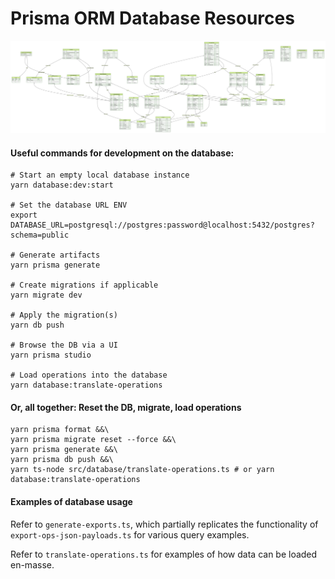 # Prisma ORM Database Resources

![Kiku](ERD.svg)

#### Useful commands for development on the database:

```shell
# Start an empty local database instance
yarn database:dev:start

# Set the database URL ENV
export DATABASE_URL=postgresql://postgres:password@localhost:5432/postgres?schema=public

# Generate artifacts
yarn prisma generate

# Create migrations if applicable
yarn migrate dev

# Apply the migration(s)
yarn db push

# Browse the DB via a UI
yarn prisma studio

# Load operations into the database
yarn database:translate-operations
```

#### Or, all together: Reset the DB, migrate, load operations

```shell
yarn prisma format &&\
yarn prisma migrate reset --force &&\
yarn prisma generate &&\
yarn prisma db push &&\
yarn ts-node src/database/translate-operations.ts # or yarn database:translate-operations
```

#### Examples of database usage

Refer to `generate-exports.ts`, which partially replicates the functionality of `export-ops-json-payloads.ts` for
various query examples.

Refer to `translate-operations.ts` for examples of how data can be loaded en-masse.

